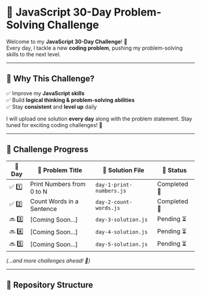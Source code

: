 # 🚀 JavaScript 30-Day Problem-Solving Challenge  

Welcome to my **JavaScript 30-Day Challenge**! 🎯  
Every day, I tackle a new **coding problem**, pushing my problem-solving skills to the next level.  

---

## 🌟 Why This Challenge?  
✅ Improve my **JavaScript skills**  
✅ Build **logical thinking & problem-solving abilities**  
✅ Stay **consistent** and **level up** daily  

I will upload one solution **every day** along with the problem statement. Stay tuned for exciting coding challenges! 🚀  

---

## 📅 Challenge Progress  

| 🔢 Day | 📌 Problem Title | 📂 Solution File | 📆 Status |
|----|---------------------------|-------------------|--------|
| ✅ 1️⃣  | Print Numbers from 0 to N | `day-1-print-numbers.js` | Completed 🎯 |
| ✅ 2️⃣  | Count Words in a Sentence | `day-2-count-words.js` | Completed 🎯 |
| 🔜 3️⃣  | [Coming Soon...] | `day-3-solution.js` | Pending ⏳ |
| 🔜 4️⃣  | [Coming Soon...] | `day-4-solution.js` | Pending ⏳ |
| 🔜 5️⃣  | [Coming Soon...] | `day-5-solution.js` | Pending ⏳ |

_(...and more challenges ahead! 💪)_  

---

## 📂 Repository Structure  

